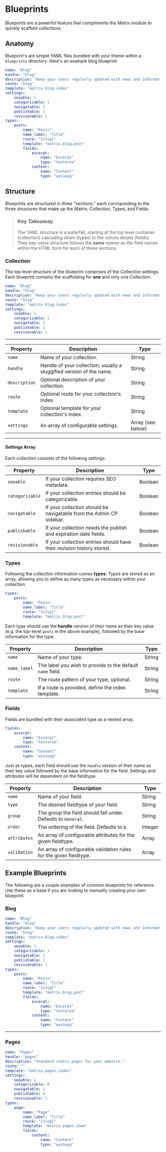 # Blueprints

Blueprints are a powerful feature that compliments the Matrix module to quickly scaffold collections.

## Anatomy
Blueprint's are simple YAML files bundled with your theme within a `blueprints` directory. Here's an example blog blueprint:

```yaml
name: "Blog"
handle: "blog"
description: "Keep your users regularly updated with news and information in a more informal and conversational styled format."
route: "blog"
template: "matrix.blog.index"
settings:
    seoable: 1
    categorizable: 1
    navigatable: 1
    publishable: 1
    revisionable: 1
types:
    posts:
        name: "Posts"
        name_label: "Title"
        route: "{slug}"
        template: "matrix.blog.post"
        fields:
            excerpt:
                name: "Excerpt"
                type: "textarea"
            content:
                name: "Content"
                type: "wysiwyg"
```

## Structure
Blueprints are structured in three "sections," each corrisponding to the three structures that make up the Matrix; Collection, Types, and Fields.

> ### Key Takeaway
> The YAML structure is a waterfall, starting at the top level container (collection) cascading down (types) to the minute details (fields). They key-value structure follows the **same** names as the field names within the HTML form for each of these sections.

### Collection
The top level structure of the blueprint comprises of the Collection settings. Each blueprint contains the scaffolding for **one** and only one Collection.

```yaml
name: "Blog"
handle: "blog"
description: "Keep your users regularly updated with news and information in a more informal and conversational styled format."
route: "blog"
template: "matrix.blog.index"
settings:
    seoable: 1
    categorizable: 1
    navigatable: 1
    publishable: 1
    revisionable: 1
```

---

| Property | Description | Type |
|----------|-------------|------|
| `name` | Name of your collection. | String |
| `handle` | Handle of your collection; usually a sluggified version of the name. | String |
| `description` | Optional description of your collection. | String |
| `route` | Optional route for your collection's index. | String |
| `template` | Optional template for your collection's index. | String |
| `settings` | An array of configurable settings. | Array (see below) |

---

#### Settings Array
Each collection consists of the following settings:

| Property | Description | Type |
|----------|-------------|------|
| `seoable` | If your collection requires SEO metadata. | Boolean |
| `categorizable` | If your collection entries should be categorizable. | Boolean |
| `navigatable` | If your collection should be navigatable from the Admin CP sidebar. | Boolean |
| `publishable` | If your collection needs the publish and expiration date fields. | Boolean |
| `revisionable` | If your collection entries should have their revision history stored. | Boolean |

### Types

Following the collection information comes **types**. Types are stored as an array, allowing you to define as many types as necessary within your collection.

```yaml
types:
    posts:
        name: "Posts"
        name_label: "Title"
        route: "{slug}"
        template: "matrix.blog.post"
```

Each type should use the **handle** version of their name as their key value (e.g. the top-level `posts` in the above example), followed by the base information for the type:

| Property | Description | Type |
|----------|-------------|------|
| `name` | Name of your type. | String |
| `name_label` | The label you wish to provide to the default `name` field. | String |
| `route` | The route pattern of your type, optional. | String |
| `template` | If a route is provided, define the index template. | String |

### Fields
Fields are bundled with their associated type as a nested array.

```yaml
fields:
    excerpt:
        name: "Excerpt"
        type: "textarea"
    content:
        name: "Content"
        type: "wysiwyg"
```

Just as types, each field should use the `handle` version of their name as their key value followed by the base information for the field. Settings and attributes will be dependent on the fieldtype.

| Property | Description | Type |
|----------|-------------|------|
| `name` | Name of your field. | String |
| `type` | The desired fieldtype of your field. | String |
| `group` | The group the field should fall under. Defaults to `General`. | String |
| `order` | The ordering of the field. Defaults to `0`. | Integer |
| `attributes` | An array of configurable attributes for the given fieldtype. | Array |
| `validation` | An array of configurable validation rules for the given fieldtype. | Array |

## Example Blueprints

The following are a couple examples of common blueprints for reference. Use these as a base if you are looking to manually creating your own blueprint.

### Blog
```yaml
name: "Blog"
handle: "blog"
description: "Keep your users regularly updated with news and information in a more informal and conversational styled format."
route: "blog"
template: "matrix.blog.index"
settings:
    seoable: 1
    categorizable: 1
    navigatable: 1
    publishable: 1
    revisionable: 1
types:
    posts:
        name: "Posts"
        name_label: "Title"
        route: "{slug}"
        template: "matrix.blog.post"
        fields:
            excerpt:
                name: "Excerpt"
                type: "textarea"
            content:
                name: "Content"
                type: "wysiwyg"


```

---

### Pages
```yaml
name: "Pages"
handle: "pages"
description: "Standard static pages for your website."
route: ""
template: "matrix.pages.index"
settings:
    seoable: 1
    categorizable: 0
    navigatable: 1
    publishable: 0
    revisionable: 1
types:
    page:
        name: "Page"
        name_label: "Title"
        route: "{slug}"
        template: "matrix.pages.show"
        fields:
            content:
                name: "Content"
                type: "wysiwyg"
```
